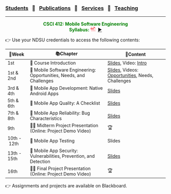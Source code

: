 ### [Students](stamlab.md) &nbsp;&nbsp;🌴&nbsp;&nbsp; [Publications](publications.md) &nbsp;&nbsp;🌴&nbsp;&nbsp; [Services](services.md) &nbsp;&nbsp;🌴&nbsp;&nbsp; [Teaching](teaching.md)
***
<style type="text/css">
.center{
  text-align:center; 
  display:block;
}
.centerImg {
  display: block;
  margin-left: 170px;  
}
</style>

<p class="center" style="color:green;">
<b>CSCI 412: Mobile Software Engineering</b> <br>
<b>Syllabus:</b> <a href="teaching/syllabus/412fall23.pdf" target="_blank"><img src="assets/img/pdficon.png" width="15" height="15"></a>&nbsp;&nbsp;<a href="https://youtu.be/XfkRyP2y3m0" target="_blank">▶️</a>
</p>
👉 Use your NDSU credentials to access the following contents:

| 📅Week                | 📚Chapter                                                            | 📁Content                                                                                                                                                                                                                                             | 
|-----------------------|----------------------------------------------------------------------|-------------------------------------------------------------------------------------------------------------------------------------------------------------------------------------------------------------------------------------------------------|
| 1st                   | 🔖 Course Introduction                                               | <a href="https://docs.google.com/presentation/d/1BBqpcGUz5zTM6K5fRzpienib10zik6ceCV7jvo5MkcA/edit?usp=sharing" target="_blank">Slides</a>, Video: <a href="https://youtu.be/XfkRyP2y3m0" target="_blank">Intro</a>                                    |
| 1st & 2nd             | 🔖 Mobile Software Engineering: Opportunities, Needs, and Challenges | <a href="https://docs.google.com/presentation/d/1HByiX5SAkvW0vNuwO5rRom-q5-7CanDmRTeBX2ymcFM/edit?usp=sharing" target="_blank">Slides</a>, Videos: <a href="https://youtu.be/QuIbwxT3LMo" target="_blank">Opportunities</a>, Needs, Challenges |
| 3rd & 4th             | 🔖 Mobile App Development: Native Android Apps                       | <a href="https://docs.google.com/presentation/d/1DcFj_0GeWkSR6w_xQFZdBZJquyugb7zxh4uXWYTBK2E/edit?usp=sharing" target="_blank">Slides</a>                                                                                                             |
| 5th & 6th             | 🔖 Mobile App Quality: A Checklist                                   | <a href="https://docs.google.com/presentation/d/1rMD7uSYDUhQDJzX0c-EOSjjdaGCVVfbJ099SHTSBLhM/edit?usp=sharing" target="_blank">Slides</a>                                                                                                             |
| 7th & 8th             | 🔖 Mobile App Reliability: Bug Characteristics                       | <a href="https://docs.google.com/presentation/d/1ctTys8p4Ff39gr2Vsj8l9dbIQWvvnmrCt9GEWh_Cb9A/edit?usp=sharing" target="_blank">Slides</a>                                                                                                             |
| 9th                   | 👩‍🏫 Midterm Project Presentation (Online: Project Demo Video)      | 🏆                                                                                                                                                                                                                                                    |
| 10th&nbsp;-&nbsp;12th | 🔖 Mobile App Testing                                                | Slides                                                                                                                                                                                                                                                |
| 13th - 15th           | 🔖 Mobile App Security: Vulnerabilities, Prevention, and Detection   | <a href="https://docs.google.com/presentation/d/1NGNzAIHzMQ0Njyq0cNqwgA1sIuOAh3VVylYhDZ2Y9H8/edit?usp=sharing" target="_blank">Slides</a>                                                                                                             |
| 16th                  | 👩‍🏫 Final Project Presentation (Online: Project Demo Video)        | 🏆                                                                                                                                                                                                                                                    |

👉 Assignments and projects are available on Blackboard.